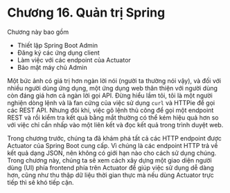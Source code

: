 # Chương 16. Quản trị Spring

Chương này bao gồm

* Thiết lập Spring Boot Admin
* Đăng ký các ứng dụng client
* Làm việc với các endpoint của Actuator
* Bảo mật máy chủ Admin

Một bức ảnh có giá trị hơn ngàn lời nói (người ta thường nói vậy), và đối với nhiều người dùng ứng dụng, một ứng dụng web thân thiện với người dùng còn đáng giá hơn cả ngàn lời gọi API. Đừng hiểu lầm tôi, tôi là một người nghiện dòng lệnh và là fan cứng của việc sử dụng `curl` và HTTPie để gọi các REST API. Nhưng đôi khi, việc gõ lệnh thủ công để gọi một endpoint REST và rồi kiểm tra kết quả bằng mắt thường có thể kém hiệu quả hơn so với việc chỉ cần nhấp vào một liên kết và đọc kết quả trong trình duyệt web.

Trong chương trước, chúng ta đã khám phá tất cả các HTTP endpoint được Actuator của Spring Boot cung cấp. Vì chúng là các endpoint HTTP trả về kết quả dạng JSON, nên không có giới hạn nào cho cách sử dụng chúng. Trong chương này, chúng ta sẽ xem cách xây dựng một giao diện người dùng (UI) phía frontend phía trên Actuator để giúp việc sử dụng dễ dàng hơn, cũng như thu thập dữ liệu thời gian thực mà nếu dùng Actuator trực tiếp thì sẽ khó tiếp cận.
